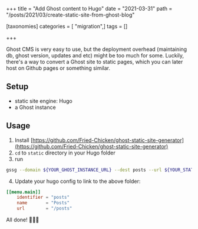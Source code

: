 +++
title = "Add Ghost content to Hugo"
date = "2021-03-31"
path = "/posts/2021/03/create-static-site-from-ghost-blog"

[taxonomies]
categories = [ "migration",]
tags = []

+++

Ghost CMS is very easy to use, but the deployment overhead (maintaining db, ghost version, updates and etc) might be too much for some. Luckily, there's a way to convert a Ghost site to static pages, which you can later host on Github pages or something similar.

## Setup

- static site engine: Hugo
- a Ghost instance

## Usage

1. Install [https://github.com/Fried-Chicken/ghost-static-site-generator](https://github.com/Fried-Chicken/ghost-static-site-generator)
2. `cd` to `static` directory in your Hugo folder
3. run

```bash
gssg --domain ${YOUR_GHOST_INSTANCE_URL} --dest posts --url ${YOUR_STATIC_SITE_DOMAIN_WITHOUT_TRAILING_SLASH} --subDir posts
```

4. Update your hugo config to link to the above folder:

```toml
[[menu.main]]
    identifier = "posts"
    name       = "Posts"
    url        = "/posts"
````

All done! 🎉🎉🎉
